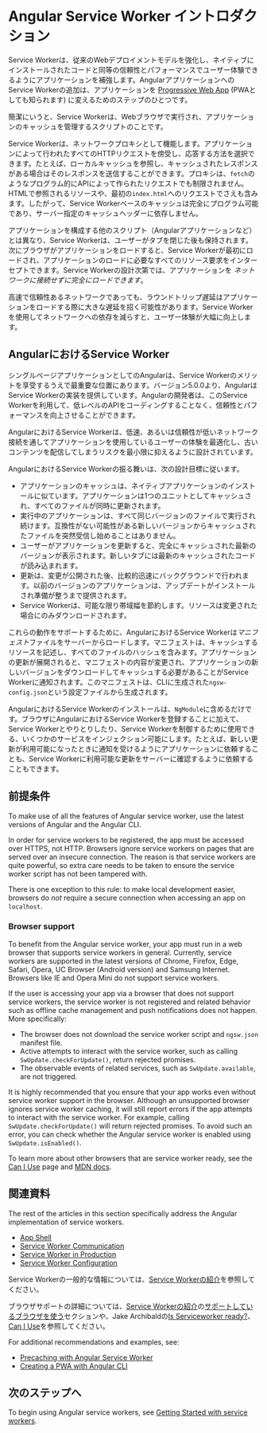 # Angular Service Worker イントロダクション

Service Workerは、従来のWebデプロイメントモデルを強化し、ネイティブにインストールされたコードと同等の信頼性とパフォーマンスでユーザー体験できるようにアプリケーションを補強します。AngularアプリケーションへのService Workerの追加は、アプリケーションを [Progressive Web App](https://developers.google.com/web/progressive-web-apps/) (PWAとしても知られます) に変えるためのステップのひとつです。

簡潔にいうと、Service Workerは、Webブラウザで実行され、アプリケーションのキャッシュを管理するスクリプトのことです。

Service Workerは、ネットワークプロキシとして機能します。アプリケーションによって行われたすべてのHTTPリクエストを傍受し、応答する方法を選択できます。たとえば、ローカルキャッシュを参照し、キャッシュされたレスポンスがある場合はそのレスポンスを送信することができます。プロキシは、`fetch`のようなプログラム的にAPIによって作られたリクエストでも制限されません。HTMLで参照されるリソースや、最初の`index.html`へのリクエストでさえも含みます。したがって、Service Workerベースのキャッシュは完全にプログラム可能であり、サーバー指定のキャッシュヘッダーに依存しません。

アプリケーションを構成する他のスクリプト（Angularアプリケーションなど）とは異なり、Service Workerは、ユーザーがタブを閉じた後も保持されます。次にブラウザがアプリケーションをロードすると、Service Workerが最初にロードされ、アプリケーションのロードに必要なすべてのリソース要求をインターセプトできます。Service Workerの設計次第では、アプリケーションを *ネットワークに接続せずに完全にロードできます*。

高速で信頼性あるネットワークであっても、ラウンドトリップ遅延はアプリケーションをロードする際に大きな遅延を招く可能性があります。Service Workerを使用してネットワークへの依存を減らすと、ユーザー体験が大幅に向上します。


## AngularにおけるService Worker

シングルページアプリケーションとしてのAngularは、Service Workerのメリットを享受するうえで最重要な位置にあります。バージョン5.0.0より、AngularはService Workerの実装を提供しています。Angularの開発者は、このService Workerを利用して、低レベルのAPIをコーディングすることなく、信頼性とパフォーマンスを向上させることができます。

AngularにおけるService Workerは、低速、あるいは信頼性が低いネットワーク接続を通してアプリケーションを使用しているユーザーの体験を最適化し、古いコンテンツを配信してしまうリスクを最小限に抑えるように設計されています。

AngularにおけるService Workerの振る舞いは、次の設計目標に従います。

* アプリケーションのキャッシュは、ネイティブアプリケーションのインストールに似ています。アプリケーションは1つのユニットとしてキャッシュされ、すべてのファイルが同時に更新されます。
* 実行中のアプリケーションは、すべて同じバージョンのファイルで実行され続けます。互換性がない可能性がある新しいバージョンからキャッシュされたファイルを突然受信し始めることはありません。
* ユーザーがアプリケーションを更新すると、完全にキャッシュされた最新のバージョンが表示されます。新しいタブには最新のキャッシュされたコードが読み込まれます。
* 更新は、変更が公開された後、比較的迅速にバックグラウンドで行われます。以前のバージョンのアプリケーションは、アップデートがインストールされ準備が整うまで提供されます。
* Service Workerは、可能な限り帯域幅を節約します。リソースは変更された場合にのみダウンロードされます。

これらの動作をサポートするために、AngularにおけるService Workerは*マニフェスト*ファイルをサーバーからロードします。マニフェストは、キャッシュするリソースを記述し、すべてのファイルのハッシュを含みます。アプリケーションの更新が展開されると、マニフェストの内容が変更され、アプリケーションの新しいバージョンをダウンロードしてキャッシュする必要があることがService Workerに通知されます。このマニフェストは、CLIに生成された`ngsw-config.json`という設定ファイルから生成されます。

AngularにおけるService Workerのインストールは、`NgModule`に含めるだけです。ブラウザにAngularにおけるService Workerを登録することに加えて、Service Workerとやりとりしたり、Service Workerを制御するために使用できる、いくつかのサービスをインジェクション可能にします。たとえば、新しい更新が利用可能になったときに通知を受けるようにアプリケーションに依頼することも、Service Workerに利用可能な更新をサーバーに確認するように依頼することもできます。

## 前提条件

To make use of all the features of Angular service worker, use the latest versions of Angular and the Angular CLI.

In order for service workers to be registered, the app must be accessed over HTTPS, not HTTP.
Browsers ignore service workers on pages that are served over an insecure connection.
The reason is that service workers are quite powerful, so extra care needs to be taken to ensure the service worker script has not been tampered with.

There is one exception to this rule: to make local development easier, browsers do _not_ require a secure connection when accessing an app on `localhost`.

### Browser support

To benefit from the Angular service worker, your app must run in a web browser that supports service workers in general.
Currently, service workers are supported in the latest versions of Chrome, Firefox, Edge, Safari, Opera, UC Browser (Android version) and Samsung Internet.
Browsers like IE and Opera Mini do not support service workers.

If the user is accessing your app via a browser that does not support service workers, the service worker is not registered and related behavior such as offline cache management and push notifications does not happen.
More specifically:

* The browser does not download the service worker script and `ngsw.json` manifest file.
* Active attempts to interact with the service worker, such as calling `SwUpdate.checkForUpdate()`, return rejected promises.
* The observable events of related services, such as `SwUpdate.available`, are not triggered.

It is highly recommended that you ensure that your app works even without service worker support in the browser.
Although an unsupported browser ignores service worker caching, it will still report errors if the app attempts to interact with the service worker.
For example, calling `SwUpdate.checkForUpdate()` will return rejected promises.
To avoid such an error, you can check whether the Angular service worker is enabled using `SwUpdate.isEnabled()`.

To learn more about other browsers that are service worker ready, see the [Can I Use](https://caniuse.com/#feat=serviceworkers) page and [MDN docs](https://developer.mozilla.org/en-US/docs/Web/API/Service_Worker_API).

## 関連資料

The rest of the articles in this section specifically address the Angular implementation of service workers.

* [App Shell](guide/app-shell)
* [Service Worker Communication](guide/service-worker-communications)
* [Service Worker in Production](guide/service-worker-devops)
* [Service Worker Configuration](guide/service-worker-config)

Service Workerの一般的な情報については、[Service Workerの紹介](https://developers.google.com/web/fundamentals/primers/service-workers/)を参照してください。

ブラウザサポートの詳細については、[Service Workerの紹介](https://developers.google.com/web/fundamentals/primers/service-workers/)の[サポートしているブラウザを使う](https://developers.google.com/web/fundamentals/primers/service-workers/#browser_support)セクションや、Jake Archibaldの[Is Serviceworker ready?](https://jakearchibald.github.io/isserviceworkerready/)、[Can I Use](https://caniuse.com/#feat=serviceworkers)を参照してください。

For additional recommendations and examples, see:

* [Precaching with Angular Service Worker](https://web.dev/precaching-with-the-angular-service-worker/)
* [Creating a PWA with Angular CLI](https://web.dev/creating-pwa-with-angular-cli/)

## 次のステップへ

To begin using Angular service workers, see [Getting Started with service workers](guide/service-worker-getting-started).